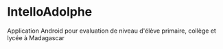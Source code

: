 # IntelloAdolphe
Application Android pour evaluation de niveau d'élève primaire, collège et lycée à Madagascar
